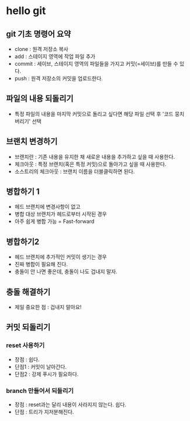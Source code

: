 # hello git

## git 기초 명령어 요약
 - clone : 원격 저장소 복사
 - add : 스테이지 영역에 작업 파일 추가
 - commit : 세이브, 스테이지 영역의 파일들을 가지고 커밋(=세이브)를 만들 수 있다.
 - push : 원격 저장소의 커밋을 업로드한다. 

 ## 파일의 내용 되돌리기
  - 특정 파일의 내용을 마지막 커밋으로 돌리고 싶다면 해당 파일 선택 후 '코드 뭉치 버리기' 선택
  
 ## 브랜치 변경하기
 - 브랜치란 : 기존 내용을 유지한 채 새로운 내용을 추가하고 싶을 때 사용한다. 
 - 체크아웃 : 특정 브랜치(혹은 특정 커밋)으로 돌아가고 싶을 때 사용한다. 
 - 소스트리의 체크아웃 : 브랜치 이름을 더블클릭하면 된다. 

## 병합하기 1
 - 헤드 브랜치에 변경사항이 없고 
 - 병합 대상 브랜치가 헤드로부터 시작된 경우 
 - 아주 쉽게 병합 가능 = Fast-forward

## 병합하기2
 - 헤드 브랜치에 추가적인 커밋이 생기는 경우
 - 진짜 병합이 필요해 진다.
 - 충돌이 안 나면 좋은데, 충돌이 나도 겁내지 말자. 

## 충돌 해결하기
 - 제일 중요한 점 : 겁내지 말아요!

## 커밋 되돌리기

### reset 사용하기
 - 장점 : 쉽다.
 - 단점1 : 커밋이 날아간다.
 - 단점2 : 강제 푸시가 필요하다.

### branch 만들어서 되돌리기 
 - 장점 : reset과는 달리 내용이 사라지지 않는다. 쉽다. 
 - 단점 : 트리가 지저분해진다. 
 
